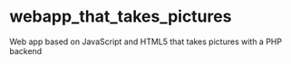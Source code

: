# webapp_that_takes_pictures
Web app based on JavaScript and HTML5 that takes pictures with a PHP backend
